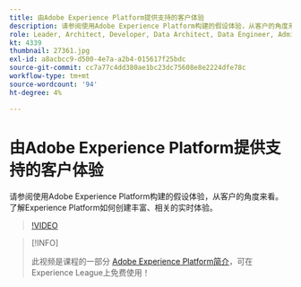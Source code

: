 ```yaml
---
title: 由Adobe Experience Platform提供支持的客户体验
description: 请参阅使用Adobe Experience Platform构建的假设体验，从客户的角度来看。 了解Experience Platform如何创建丰富、相关的实时体验。
role: Leader, Architect, Developer, Data Architect, Data Engineer, Admin, User
kt: 4339
thumbnail: 27361.jpg
exl-id: a8acbcc9-d500-4e7a-a2b4-015617f25bdc
source-git-commit: cc7a77c4dd380ae1bc23dc75608e8e2224dfe78c
workflow-type: tm+mt
source-wordcount: '94'
ht-degree: 4%

---
```


# 由Adobe Experience Platform提供支持的客户体验

请参阅使用Adobe Experience Platform构建的假设体验，从客户的角度来看。 了解Experience Platform如何创建丰富、相关的实时体验。

>[!VIDEO](https://video.tv.adobe.com/v/27361?quality=12&learn=on)

>[!INFO]
>
> 此视频是课程的一部分 [Adobe Experience Platform简介](https://experienceleague.adobe.com/?recommended=ExperiencePlatform-U-1-2020.1)，可在Experience League上免费使用！

